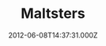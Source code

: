 ---
date: 2012-06-08T14:37:31.000Z
title: Maltsters
latitude: 52.677489402590375
longitude: 1.4889315336420912
category: checkin
---